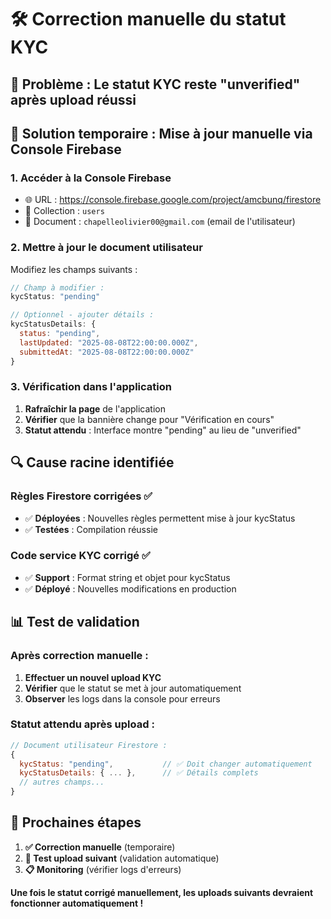 # 🛠️ Correction manuelle du statut KYC

## 🎯 **Problème** : Le statut KYC reste "unverified" après upload réussi

## 🔧 **Solution temporaire** : Mise à jour manuelle via Console Firebase

### **1. Accéder à la Console Firebase**
- 🌐 URL : https://console.firebase.google.com/project/amcbunq/firestore
- 📁 Collection : `users`
- 👤 Document : `chapelleolivier00@gmail.com` (email de l'utilisateur)

### **2. Mettre à jour le document utilisateur**
Modifiez les champs suivants :

```javascript
// Champ à modifier :
kycStatus: "pending"

// Optionnel - ajouter détails :
kycStatusDetails: {
  status: "pending",
  lastUpdated: "2025-08-08T22:00:00.000Z",
  submittedAt: "2025-08-08T22:00:00.000Z"
}
```

### **3. Vérification dans l'application**
1. **Rafraîchir la page** de l'application
2. **Vérifier** que la bannière change pour "Vérification en cours"
3. **Statut attendu** : Interface montre "pending" au lieu de "unverified"

## 🔍 **Cause racine identifiée**

### **Règles Firestore corrigées** ✅
- ✅ **Déployées** : Nouvelles règles permettent mise à jour kycStatus
- ✅ **Testées** : Compilation réussie

### **Code service KYC corrigé** ✅ 
- ✅ **Support** : Format string et objet pour kycStatus
- ✅ **Déployé** : Nouvelles modifications en production

## 📊 **Test de validation**

### **Après correction manuelle** :
1. **Effectuer un nouvel upload KYC**
2. **Vérifier** que le statut se met à jour automatiquement
3. **Observer** les logs dans la console pour erreurs

### **Statut attendu après upload** :
```javascript
// Document utilisateur Firestore :
{
  kycStatus: "pending",           // ✅ Doit changer automatiquement  
  kycStatusDetails: { ... },      // ✅ Détails complets
  // autres champs...
}
```

## 🚀 **Prochaines étapes**

1. **✅ Correction manuelle** (temporaire)
2. **🧪 Test upload suivant** (validation automatique)
3. **📋 Monitoring** (vérifier logs d'erreurs)

**Une fois le statut corrigé manuellement, les uploads suivants devraient fonctionner automatiquement !**

